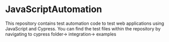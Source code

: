 # JavaScriptAutomation 
This repository contains test automation code to test web applications using JavaScript and Cypress. 
You can find the test files within the repository by navigating to cypress folder-> integration-> examples
